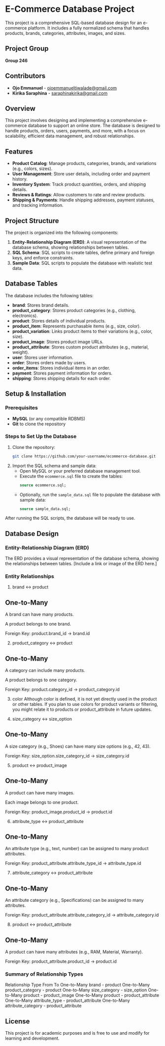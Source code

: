 
# E-Commerce Database Project
This project is a comprehensive SQL-based database design for an e-commerce platform. It includes a fully normalized schema that handles products, brands, categories, attributes, images, and sizes.

## Project Group
**Group 246**

## Contributors

- **Ojo Emmanuel** - [ojoemmanueltiwalade@gmail.com](mailto:ojoemmanueltiwalade@gmail.com)  
- **Kirika Saraphina** - [saraphinakirika@gmail.com](mailto:saraphinakirika@gmail.com)

## Overview
This project involves designing and implementing a comprehensive e-commerce database to support an online store. The database is designed to handle products, orders, users, payments, and more, with a focus on scalability, efficient data management, and robust relationships.

## Features
- **Product Catalog**: Manage products, categories, brands, and variations (e.g., colors, sizes).
- **User Management**: Store user details, including order and payment history.
- **Inventory System**: Track product quantities, orders, and shipping details.
- **Reviews & Ratings**: Allow customers to rate and review products.
- **Shipping & Payments**: Handle shipping addresses, payment statuses, and tracking information.

## Project Structure
The project is organized into the following components:
1. **Entity-Relationship Diagram (ERD)**: A visual representation of the database schema, showing relationships between tables.
2. **SQL Schema**: SQL scripts to create tables, define primary and foreign keys, and enforce constraints.
3. **Sample Data**: SQL scripts to populate the database with realistic test data.

## Database Tables
The database includes the following tables:
- **brand**: Stores brand details.
- **product_category**: Stores product categories (e.g., clothing, electronics).
- **product**: Stores details of individual products.
- **product_item**: Represents purchasable items (e.g., size, color).
- **product_variation**: Links product items to their variations (e.g., color, size).
- **product_image**: Stores product image URLs.
- **product_attribute**: Stores custom product attributes (e.g., material, weight).
- **user**: Stores user information.
- **order**: Stores orders made by users.
- **order_items**: Stores individual items in an order.
- **payment**: Stores payment information for orders.
- **shipping**: Stores shipping details for each order.

## Setup & Installation

### Prerequisites
- **MySQL** (or any compatible RDBMS)
- **Git** to clone the repository

### Steps to Set Up the Database
1. Clone the repository:
   ```bash
   git clone https://github.com/your-username/ecommerce-database.git
   ```
2. Import the SQL schema and sample data:
   - Open MySQL or your preferred database management tool.
   - Execute the `ecommerce.sql` file to create the tables:
     ```sql
     source ecommerce.sql;
     ```
   - Optionally, run the `sample_data.sql` file to populate the database with sample data:
     ```sql
     source sample_data.sql;
     ```

After running the SQL scripts, the database will be ready to use.

## Database Design

### Entity-Relationship Diagram (ERD)
The ERD provides a visual representation of the database schema, showing the relationships between tables. [Include a link or image of the ERD here.]

### Entity Relationships
1. brand ↔ product
## One-to-Many

A brand can have many products.

A product belongs to one brand.

Foreign Key: product.brand_id → brand.id

2. product_category ↔ product
## One-to-Many

A category can include many products.

A product belongs to one category.

Foreign Key: product.category_id → product_category.id

3. color
Although color is defined, it is not yet directly used in the product or other tables. If you plan to use colors for product variants or filtering, you might relate it to products or product_attribute in future updates.

4. size_category ↔ size_option
## One-to-Many

A size category (e.g., Shoes) can have many size options (e.g., 42, 43).

Foreign Key: size_option.size_category_id → size_category.id

5. product ↔ product_image
## One-to-Many

A product can have many images.

Each image belongs to one product.

Foreign Key: product_image.product_id → product.id

6. attribute_type ↔ product_attribute
## One-to-Many

An attribute type (e.g., text, number) can be assigned to many product attributes.

Foreign Key: product_attribute.attribute_type_id → attribute_type.id

7. attribute_category ↔ product_attribute
## One-to-Many

An attribute category (e.g., Specifications) can be assigned to many attributes.

Foreign Key: product_attribute.attribute_category_id → attribute_category.id

8. product ↔ product_attribute
## One-to-Many

A product can have many attributes (e.g., RAM, Material, Warranty).

Foreign Key: product_attribute.product_id → product.id

### Summary of Relationship Types

Relationship Type	From	To
One-to-Many	brand -	product
One-to-Many	product_category - product
One-to-Many	size_category - size_option
One-to-Many	product - product_image
One-to-Many	product - product_attribute
One-to-Many	attribute_type -	product_attribute
One-to-Many	attribute_category - product_attribute


## License

This project is for academic purposes and is free to use and modify for learning and development.


